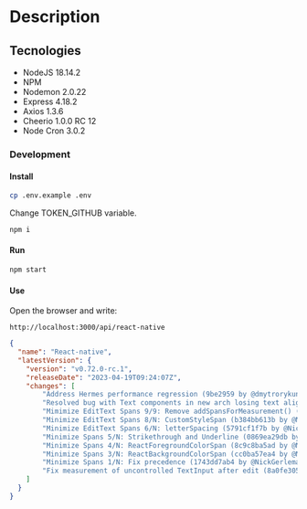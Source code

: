 # Description

## Tecnologies

- NodeJS 18.14.2
- NPM
- Nodemon 2.0.22
- Express 4.18.2
- Axios 1.3.6
- Cheerio 1.0.0 RC 12
- Node Cron 3.0.2

### Development

#### Install

```bash
cp .env.example .env
```

Change TOKEN_GITHUB variable.

```bash
npm i
```

#### Run

```bash
npm start
```

#### Use

Open the browser and write:

```
http://localhost:3000/api/react-native
```

```json
{
  "name": "React-native",
  "latestVersion": {
    "version": "v0.72.0-rc.1",
    "releaseDate": "2023-04-19T09:24:07Z",
    "changes": [
        "Address Hermes performance regression (9be2959 by @dmytrorykun)",
        "Resolved bug with Text components in new arch losing text alignment state. (31a8e92cad by @javache)",
        "Mimimize EditText Spans 9/9: Remove addSpansForMeasurement() (92b8981499 by @NickGerleman)",
        "Minimize EditText Spans 8/N: CustomStyleSpan (b384bb613b by @NickGerleman)",
        "Minimize EditText Spans 6/N: letterSpacing (5791cf1f7b by @NickGerleman)",
        "Minimize Spans 5/N: Strikethrough and Underline (0869ea29db by @NickGerleman)",
        "Minimize Spans 4/N: ReactForegroundColorSpan (8c9c8ba5ad by @NickGerleman)",
        "Minimize Spans 3/N: ReactBackgroundColorSpan (cc0ba57ea4 by @NickGerleman)",
        "Minimize Spans 1/N: Fix precedence (1743dd7ab4 by @NickGerleman)",
        "Fix measurement of uncontrolled TextInput after edit (8a0fe30591 by @NickGerleman)"
    ]
  }
}
```
